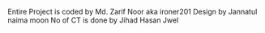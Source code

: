 Entire Project is coded by Md. Zarif Noor aka ironer201
Design by Jannatul naima moon
No of CT is done by Jihad Hasan Jwel
